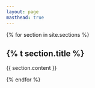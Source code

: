 ```yaml
---
layout: page
masthead: true
---
```


{% for section in site.sections %}

<section id="{{ section.slug }}">
  <div class="section-header d-flex flex-row align-items-baseline justify-content-between">
  <h2>{% t section.title %}</h2>
  <div><a href="#"><i class="fas fa-angle-up"></i></a></div>
  </div>
  {{ section.content }}
</section>

{% endfor %}

